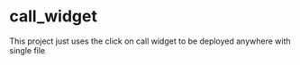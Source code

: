 # call_widget
This project just uses the click on call widget to be deployed anywhere with single file

